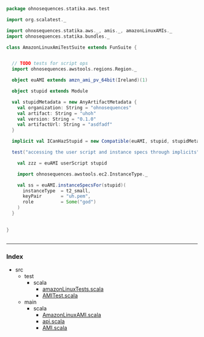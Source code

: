 
```scala
package ohnosequences.statika.aws.test

import org.scalatest._

import ohnosequences.statika.aws._, amis._, amazonLinuxAMIs._
import ohnosequences.statika.bundles._

class AmazonLinuxAmiTestSuite extends FunSuite {


  // TODO tests for script ops
  import ohnosequences.awstools.regions.Region._

  object euAMI extends amzn_ami_pv_64bit(Ireland)(1)

  object stupid extends Module

  val stupidMetadata = new AnyArtifactMetadata {
    val organization: String = "ohnosequences"
    val artifact: String = "uhoh"
    val version: String = "0.1.0"
    val artifactUrl: String = "asdfadf"
  }

  implicit val ICanHazStupid = new Compatible(euAMI, stupid, stupidMetadata)

  test("accessing the user script and instance specs through implicits") {

    val zzz = euAMI userScript stupid

    import ohnosequences.awstools.ec2.InstanceType._

    val ss = euAMI.instanceSpecsFor(stupid)(
      instanceType  = t2_small,
      keyPair       = "uh.pem",
      role          = Some("god")
    )
  }
  

}



```


------

### Index

+ src
  + test
    + scala
      + [amazonLinuxTests.scala][test/scala/amazonLinuxTests.scala]
      + [AMITest.scala][test/scala/AMITest.scala]
  + main
    + scala
      + [AmazonLinuxAMI.scala][main/scala/AmazonLinuxAMI.scala]
      + [api.scala][main/scala/api.scala]
      + [AMI.scala][main/scala/AMI.scala]

[test/scala/amazonLinuxTests.scala]: amazonLinuxTests.scala.md
[test/scala/AMITest.scala]: AMITest.scala.md
[main/scala/AmazonLinuxAMI.scala]: ../../main/scala/AmazonLinuxAMI.scala.md
[main/scala/api.scala]: ../../main/scala/api.scala.md
[main/scala/AMI.scala]: ../../main/scala/AMI.scala.md